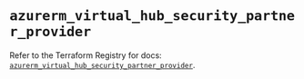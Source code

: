 # `azurerm_virtual_hub_security_partner_provider`

Refer to the Terraform Registry for docs: [`azurerm_virtual_hub_security_partner_provider`](https://registry.terraform.io/providers/hashicorp/azurerm/4.45.1/docs/resources/virtual_hub_security_partner_provider).
